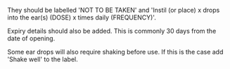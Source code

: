 They should be labelled 'NOT TO BE TAKEN' and 'Instil (or place) x drops into the ear(s) (DOSE) x times daily (FREQUENCY)'.

Expiry details should also be added. This is commonly 30 days from the date of opening.

Some ear drops will also require shaking before use. If this is the case add 'Shake well' to the label.
